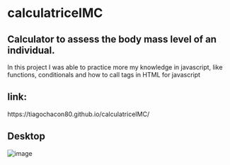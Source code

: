 <h1>calculatriceIMC</h1>

<h2>Calculator to assess the body mass level of an individual.</h2>

<p>In this project I was able to practice more my knowledge in javascript, like functions, conditionals and how to call tags in HTML for javascript</p>

<h2>link:</h2>
https://tiagochacon80.github.io/calculatriceIMC/

<h2>Desktop</h2>

![image](https://user-images.githubusercontent.com/83557269/146982363-1716a0d6-6f4a-4923-9be2-5da6d982a68e.png)

